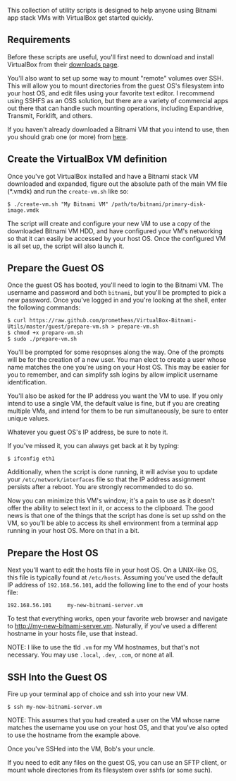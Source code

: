 
This collection of utility scripts is designed to help anyone using Bitnami app stack VMs with VirtualBox get started quickly.


## Requirements

Before these scripts are useful, you'll first need to download and install VirtualBox from their [downloads page](https://www.virtualbox.org/wiki/Downloads).

You'll also want to set up some way to mount "remote" volumes over SSH.  This will allow you to mount directories from the guest OS's filesystem into your host OS, and edit files using your favorite text editor.  I recommend using SSHFS as an OSS solution, but there are a variety of commercial apps out there that can handle such mounting operations, including Expandrive, Transmit, Forklift, and others.

If you haven't already downloaded a Bitnami VM that you intend to use, then you should grab one (or more) from [here](http://bitnami.org/stacks).


## Create the VirtualBox VM definition

Once you've got VirtualBox installed and have a Bitnami stack VM downloaded and expanded, figure out the absolute path of the main VM file (*.vmdk) and run the `create-vm.sh` like so:

    $ ./create-vm.sh "My Bitnami VM" /path/to/bitnami/primary-disk-image.vmdk

The script will create and configure your new VM to use a copy of the downloaded Bitnami VM HDD, and have configured your VM's networking so that it can easily be accessed by your host OS.  Once the configured VM is all set up, the script will also launch it.


## Prepare the Guest OS

Once the guest OS has booted, you'll need to login to the Bitnami VM.  The username and password and both `bitnami`, but you'll be prompted to pick a new password.  Once you've logged in and you're looking at the shell, enter the following commands:

    $ curl https://raw.github.com/prometheas/VirtualBox-Bitnami-Utils/master/guest/prepare-vm.sh > prepare-vm.sh
	$ chmod +x prepare-vm.sh
	$ sudo ./prepare-vm.sh

You'll be prompted for some resopnses along the way.  One of the prompts will be for the creation of a new user.  You man elect to create a user whose name matches the one you're using on your Host OS.  This may be easier for you to remember, and can simplify ssh logins by allow implicit username identification.

You'll also be asked for the IP address you want the VM to use.  If you only intend to use a single VM, the default value is fine, but if you are creating multiple VMs, and intend for them to be run simultaneously, be sure to enter unique values.

Whatever you guest OS's IP address, be sure to note it.

If you've missed it, you can always get back at it by typing:

    $ ifconfig eth1

Additionally, when the script is done running, it will advise you to update your `/etc/network/interfaces` file so that the IP address assignment persists after a reboot.  You are strongly recommended to do so.

Now you can minimize this VM's window; it's a pain to use as it doesn't offer the ability to select text in it, or access to the clipboard.  The good news is that one of the things that the script has done is set up sshd on the VM, so you'll be able to access its shell environment from a terminal app running in your host OS.  More on that in a bit.


## Prepare the Host OS

Next you'll want to edit the hosts file in your host OS.  On a UNIX-like OS, this file is typically found at `/etc/hosts`.  Assuming you've used the default IP address of `192.168.56.101`, add the following line to the end of your hosts file:

    192.168.56.101     my-new-bitnami-server.vm

To test that everything works, open your favorite web browser and navigate to http://my-new-bitnami-server.vm.  Naturally, if you've used a different hostname in your hosts file, use that instead.

NOTE: I like to use the tld `.vm` for my VM hostnames, but that's not necessary.  You may use `.local`, `.dev`, `.com`, or none at all.


## SSH Into the Guest OS

Fire up your terminal app of choice and ssh into your new VM.

    $ ssh my-new-bitnami-server.vm

NOTE: This assumes that you had created a user on the VM whose name matches the username you use on your host OS, and that you've also opted to use the hostname from the example above.

Once you've SSHed into the VM, Bob's your uncle.

If you need to edit any files on the guest OS, you can use an SFTP client, or mount whole directories from its filesystem over sshfs (or some such).

